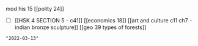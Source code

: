 mod his 15
[[polity 24]]
- [ ] [[HSK 4 SECTION 5 - c41]]
[[economics 18]]
[[art and culture c11 ch7 - indian bronze sculpture]]
[[geo 39 types of forests]]

```query 2021-12-01 16:29
"2022-03-13"
```